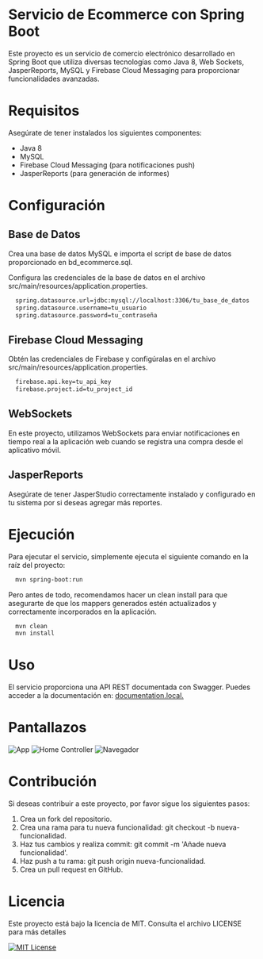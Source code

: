 # Servicio de Ecommerce con Spring Boot
Este proyecto es un servicio de comercio electrónico desarrollado en Spring Boot que utiliza diversas tecnologías como Java 8, Web Sockets, JasperReports, MySQL y Firebase Cloud Messaging para proporcionar funcionalidades avanzadas.

# Requisitos
Asegúrate de tener instalados los siguientes componentes:

* Java 8
* MySQL
* Firebase Cloud Messaging (para notificaciones push)
* JasperReports (para generación de informes)

# Configuración
## Base de Datos
Crea una base de datos MySQL e importa el script de base de datos proporcionado en bd_ecommerce.sql.

Configura las credenciales de la base de datos en el archivo src/main/resources/application.properties.

```bash
  spring.datasource.url=jdbc:mysql://localhost:3306/tu_base_de_datos
  spring.datasource.username=tu_usuario
  spring.datasource.password=tu_contraseña
```
## Firebase Cloud Messaging
Obtén las credenciales de Firebase y configúralas en el archivo src/main/resources/application.properties.

```bash
  firebase.api.key=tu_api_key
  firebase.project.id=tu_project_id
```
## WebSockets
En este proyecto, utilizamos WebSockets para enviar notificaciones en tiempo real a la aplicación web cuando se registra una compra desde el aplicativo móvil.
## JasperReports
Asegúrate de tener JasperStudio correctamente instalado y configurado en tu sistema por si deseas agregar más reportes.

# Ejecución
Para ejecutar el servicio, simplemente ejecuta el siguiente comando en la raíz del proyecto: 

```bash
  mvn spring-boot:run
```
Pero antes de todo, recomendamos hacer un clean install para que asegurarte de que los mappers generados estén actualizados y correctamente incorporados en la aplicación.
```bash
  mvn clean
  mvn install
```

# Uso
El servicio proporciona una API REST documentada con Swagger. Puedes acceder a la documentación en: [documentation.local.](http://localhost:8080/swagger-ui.html)

# Pantallazos

![App](https://lh3.googleusercontent.com/pw/ADCreHcnlNQnGz01GfkJ8by7fszPb2UmCuy8SxUEXkyN_8QC--ripzXbqFTkHsXs-ohHhtkihOTgma4f296Ye8xFUbWx5sNn5WYbxiC9WDnsbxKJaZv4BSev-Uyo6RkcZ4t0_QsTWJvaMysEyoLmGvk59uriN8BpbeCxdXsXOEA-61qBmSVoFtdORnVGPRAKe_tphRp5xmxS6f-_DH9d9nXBBSRuXUkToFzgIwp8yl1FObTnreksNirf-ZHCtP9tVGKWwx9v6jLRu5YEpVoCtoITsL_ZVhfm_2Z8ehC8BRAf3H7brJ8OV6xj106kzAVw2_xknCC5QP60giak9LlaVb66FQfcYE2NQASjsKKJ5Kkv4-eTmO9P-lCvI_Wtmslbk6RlljPiGNHtmEhW5Aicuqf9O8JD4Flq_24o6UDj8OnvJUDyjXihDgZFkZzRc66zwP0E755zeFOdpV0WNjV-CuAgvJ0f0V4LmGQB3sOOIcA6m4NZVkwACtA7MqDRuiosRHP_PPIIUv-LDlSDUC82tBh9DSYXUFrfU5qkT5y5W6-YlXWzW0b_MeeyGlIMbysvtHRwpudA0sryVXqHO5hzlJ4pYaUMutngPFldtvG8xpyRKEE38KVKXvy2QGdbT3UO9KI8CKEg2tiTt6R8Ro19E-3Nbm4gdSA90iboyAaFpYD1hXDN3olAGVduye2D2A78ftmSG1e-QlQfQ1EaDGubLfX6QXMTWJoWT5EoCWkWKONGwlsJ_9dRc_DKMApB31M9NSOGgOfIX3YRlwco-MOMflT6vEoAy7RlbDbFls8yp48-3wd1I10kCejZVvma58mY5BXP1M0-fQDH4_v4eqfKa3C7an4HARpQC0raXBuBr6OS6aZK8zTArufB6IZWPAkKNpuM8TrUq8q89nbnoH6Eqi-Nzk0=w1130-h202-s-no-gm?authuser=0)
![Home Controller](https://lh3.googleusercontent.com/pw/ADCreHebnjtgFpgDZM0r5EVN_Px9-IUTCtJaud_h9y3Tm81ZKmmH2fywjClaS8qQpXUUjD8PGd5WeYvZ-2SL4LbCmFG5ee7lkKS81pXeVVIWhpCu2Ll8ZjMZGbP50TzHVAu_2Y4VFZpd6oteTZywvwCAzrzrQWI5BnQptKX3-aIQk2Ue0qrR2qh91XCwIZ-eBq9Ojj7EeNySDRDAiVLygd3IdV9MnU2zNiKRTTiniDcYsUegg54Bn_ZbjLfs4xpU2HlRsvdlLgWfzmCPxTs3gSZ2_728-REWxxOCsDSuIfcTa_Xcxab2u47sqX7DqO2yFQZpmfPUYDJgKGyHktafyzk6xPlwQ137oz1ISEcB7Pc03MW40D2JzrspnBSwpiMiIyCZEv67C675JK0mxOqnqWlgDV71KxkQk-TsziFK1Rmk2V0IG9fYE-YmcUxut4PLGo2TjnMdpUfFV3CZopteQQ8gB3Yu2aIMksRZryD0ACPfIZX2AA9Pc3_pRFQo9bu_Op2Om7w4wmSwI4p3DnoK8ZvpspjpvYUfKE6Q6BqcE9B4_s3MujfdCTrRHFfMNRYaMzyKZOANSl3jsYRt-kyr_NkVINMra4blWWByY1SeM7x5GtvRvLcO6sJbqOaLjzB2-O_0Px7pmTB6HFLlNCW17xqNOaFh3-NB9TThEyxlBWFykssQNEZMNiCqf-3dq-yXi4dcNWLCQAYxmXJ7C7WaU0noat_EnqEZRFXqflgrauFs1bV5UmibzBccDyYz2A3aYcfKEnk43I-8VeVxLw35F2tt1sQaSZAjRcM65GMDzjemgoWcLl6cj4Aam40dmA6knLqiRIRvO7Z-3GlfY1pw1L-SmlsznnV5KDL1qPPkR9VabXL_ORPT2LNsVbVWIToRlzmVqezLUrEdL6ympRfZR6pZre0=w1100-h225-s-no-gm?authuser=0)
![Navegador](https://lh3.googleusercontent.com/pw/ADCreHfF95dr0UELC-3BTDXmsngu-Bq5LK4uGYSTfyKIBUij4fn3jWxoghpP2ZGdNgmfWDmDoGEJhFG9dre_9VFmMWsuNiK10roaJPjkw9yX4icblF4uRq3bE3A8p4G5sONWEcM3txbZyFYVEiE6_V6STCUolvyM4288WTyLFfmISXgycfimT6LDz0KhBEwiTM8tdnzRJ-CMNmdkR_nYstUsu-Ur3CcmuLfshsBOZYzuhgrN02ecaS02bXVTz0N4y3bAYJmpZK3F2RJgX7G6zQK5PLA0Vio5s04CTcVLI7Fr3CUhbAvA1YmawZSQY69nkVsTsphHGo5CIGd5VQuvEahhMgofYvkklS4qWswANdn_zC0dxwuNS1h91VbW133o_XxmkX2wmuCtl0EnYIYn4CmkdkuY-fvoDFnnSeTL2OggzTCwHUaxubMbjdM350tAuryQuoqeTFb8fmBwNWlCT8nuThts3mzYOlSIOQH2vaf3s0wZaBx4XJtHRuinB0taaf2k0yIwC5dFoxdRYPXc7oiCgO6mueMV80MoMpP2a284pyzzWM-P6BsCtawdrN7CgeldorW4wZSFZ1HTKyQDOzK4xGd4FNebWHbGwHUUYF5U622Oreg5-ehkewG_IroE5J8rWPLvPhYme4MPN7yOYXFdgNmoUZAlDd1DqEyY5Qz3jvJDrrZ3zK5yRM7ueo8PyyX_jmMasigaehSVCkX7H4RSJM7GY4vmy7ZFhfprl18-bDw3FVMZpgiIeVK-Sm4BGXgWKulwoFOrp6ZpWO757lW-kmGwtIcN4yxAU3ogG1EPUM20qVowvcSxaQP4iIXGBXFcu2Ee2pe4ZBFchKYFaPsK1K71_1spWZdkjhZEOD9lw-WgI8nN9fk1LZXm_zIVoalAGrax-EHde0YsmLvKZLlTWIM=w613-h161-s-no-gm?authuser=0)

# Contribución
Si deseas contribuir a este proyecto, por favor sigue los siguientes pasos:

1. Crea un fork del repositorio.
2. Crea una rama para tu nueva funcionalidad: git checkout -b nueva-funcionalidad.
3. Haz tus cambios y realiza commit: git commit -m 'Añade nueva funcionalidad'.
4. Haz push a tu rama: git push origin nueva-funcionalidad.
5. Crea un pull request en GitHub.

# Licencia
Este proyecto está bajo la licencia de MIT. Consulta el archivo LICENSE para más detalles

[![MIT License](https://img.shields.io/badge/License-MIT-green.svg)](https://choosealicense.com/licenses/mit/)
